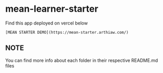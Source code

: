 # mean-learner-starter

Find this app deployed on vercel below

```
[MEAN STARTER DEMO](https://mean-starter.arthiaw.com/)
```

## NOTE
You can find more info about each folder in their respective README.md files
